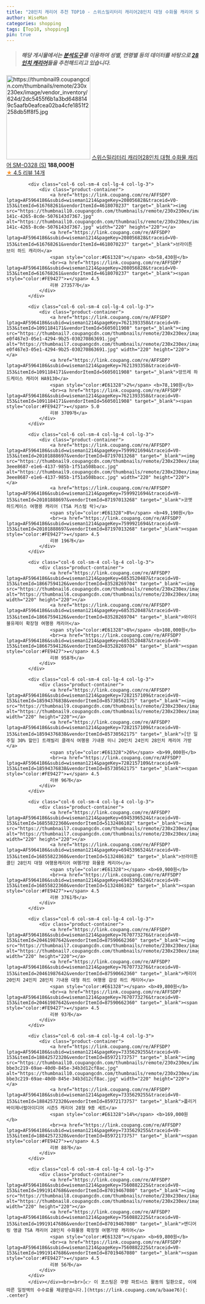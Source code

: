```yaml
---
title: "28인치 캐리어 추천 TOP10 - 스위스밀리터리 캐리어28인치 대형 수화물 캐리어 SM-O328 (S)"
author: WiseMan
categories: shopping
tags: [Top10, shopping]
pin: true
---
```


> ##### 해당 게시물에서는 [**분석도구**](https://itemscout.io/)를 이용하여 **성별**, **연령별** 등의 데이터를 바탕으로 [**28인치 캐리어**](https://link.coupang.com/a/baae76)들을 추천해드리고 있습니다.
<div class="container"><div class="row">
            <div class="col-6 col-sm-4 col-lg-4 col-lg-3">
                <div class="product-container">
                    <a href="https://link.coupang.com/re/AFFSDP?lptag=AF5964186&subid=wiseman1214&pageKey=7615077977&traceid=V0-153&itemId=20176812769&vendorItemId=87268676383" target="_blank"><img src="https://thumbnail9.coupangcdn.com/thumbnails/remote/230x230ex/image/vendor_inventory/624d/2dc5455f6b1a3bd6488149c5aafb0eafcea02ba4cfe1851f2258db5ff8f5.jpg" alt="https://thumbnail9.coupangcdn.com/thumbnails/remote/230x230ex/image/vendor_inventory/624d/2dc5455f6b1a3bd6488149c5aafb0eafcea02ba4cfe1851f2258db5ff8f5.jpg" width="220" height="220"></a>
                    <a href="https://link.coupang.com/re/AFFSDP?lptag=AF5964186&subid=wiseman1214&pageKey=7615077977&traceid=V0-153&itemId=20176812769&vendorItemId=87268676383" target="_blank">스위스밀리터리 캐리어28인치 대형 수화물 캐리어 SM-O328 (S)</a>
                    <span style="color:#E61328"></span> <b>188,000원</b>
                    <br><a href="https://link.coupang.com/re/AFFSDP?lptag=AF5964186&subid=wiseman1214&pageKey=7615077977&traceid=V0-153&itemId=20176812769&vendorItemId=87268676383" target="_blank"><span style="color:#FE9427">★</span> 4.5
                    리뷰 14개</a>
                </div>
            </div>
            
            <div class="col-6 col-sm-4 col-lg-4 col-lg-3">
                <div class="product-container">
                    <a href="https://link.coupang.com/re/AFFSDP?lptag=AF5964186&subid=wiseman1214&pageKey=208056828&traceid=V0-153&itemId=616768261&vendorItemId=4618070237" target="_blank"><img src="https://thumbnail10.coupangcdn.com/thumbnails/remote/230x230ex/image/retail/images/2019/04/11/0/1/8756f664-141c-4265-8cde-5076143d7367.jpg" alt="https://thumbnail10.coupangcdn.com/thumbnails/remote/230x230ex/image/retail/images/2019/04/11/0/1/8756f664-141c-4265-8cde-5076143d7367.jpg" width="220" height="220"></a>
                    <a href="https://link.coupang.com/re/AFFSDP?lptag=AF5964186&subid=wiseman1214&pageKey=208056828&traceid=V0-153&itemId=616768261&vendorItemId=4618070237" target="_blank">브라이튼 브이 하드 캐리어</a>
                    <span style="color:#E61328"></span> <b>58,430원</b>
                    <br><a href="https://link.coupang.com/re/AFFSDP?lptag=AF5964186&subid=wiseman1214&pageKey=208056828&traceid=V0-153&itemId=616768261&vendorItemId=4618070237" target="_blank"><span style="color:#FE9427">★</span> 4.5
                    리뷰 27357개</a>
                </div>
            </div>
            
            <div class="col-6 col-sm-4 col-lg-4 col-lg-3">
                <div class="product-container">
                    <a href="https://link.coupang.com/re/AFFSDP?lptag=AF5964186&subid=wiseman1214&pageKey=7621393358&traceid=V0-153&itemId=1091184171&vendorItemId=5605011908" target="_blank"><img src="https://thumbnail7.coupangcdn.com/thumbnails/remote/230x230ex/image/retail/images/3402929949425674-e0f467e3-05e1-4294-9b25-030270863691.jpg" alt="https://thumbnail7.coupangcdn.com/thumbnails/remote/230x230ex/image/retail/images/3402929949425674-e0f467e3-05e1-4294-9b25-030270863691.jpg" width="220" height="220"></a>
                    <a href="https://link.coupang.com/re/AFFSDP?lptag=AF5964186&subid=wiseman1214&pageKey=7621393358&traceid=V0-153&itemId=1091184171&vendorItemId=5605011908" target="_blank">앙뜨레 하드케이스 캐리어 HA9130</a>
                    <span style="color:#E61328">2%</span> <b>78,190원</b>
                    <br><a href="https://link.coupang.com/re/AFFSDP?lptag=AF5964186&subid=wiseman1214&pageKey=7621393358&traceid=V0-153&itemId=1091184171&vendorItemId=5605011908" target="_blank"><span style="color:#FE9427">★</span> 5.0
                    리뷰 3709개</a>
                </div>
            </div>
            
            <div class="col-6 col-sm-4 col-lg-4 col-lg-3">
                <div class="product-container">
                    <a href="https://link.coupang.com/re/AFFSDP?lptag=AF5964186&subid=wiseman1214&pageKey=7599921694&traceid=V0-153&itemId=20101888697&vendorItemId=87197013268" target="_blank"><img src="https://thumbnail9.coupangcdn.com/thumbnails/remote/230x230ex/image/retail/images/4996278888474887-3eee8687-e1e6-4137-985b-1f51a508bacc.jpg" alt="https://thumbnail9.coupangcdn.com/thumbnails/remote/230x230ex/image/retail/images/4996278888474887-3eee8687-e1e6-4137-985b-1f51a508bacc.jpg" width="220" height="220"></a>
                    <a href="https://link.coupang.com/re/AFFSDP?lptag=AF5964186&subid=wiseman1214&pageKey=7599921694&traceid=V0-153&itemId=20101888697&vendorItemId=87197013268" target="_blank">코멧 하드케이스 여행용 캐리어 (TSA 커스텀 락)</a>
                    <span style="color:#E61328">8%</span> <b>49,190원</b>
                    <br><a href="https://link.coupang.com/re/AFFSDP?lptag=AF5964186&subid=wiseman1214&pageKey=7599921694&traceid=V0-153&itemId=20101888697&vendorItemId=87197013268" target="_blank"><span style="color:#FE9427">★</span> 4.5
                    리뷰 196개</a>
                </div>
            </div>
            
            <div class="col-6 col-sm-4 col-lg-4 col-lg-3">
                <div class="product-container">
                    <a href="https://link.coupang.com/re/AFFSDP?lptag=AF5964186&subid=wiseman1214&pageKey=6853520487&traceid=V0-153&itemId=18667594126&vendorItemId=83528269704" target="_blank"><img src="https://thumbnail6.coupangcdn.com/thumbnails/remote/230x230ex/image/vendor_inventory/b5ba/62919111d1f071f125b9227d0bf2be576a009a5c3d2f7adae67daf8fbc91.jpg" alt="https://thumbnail6.coupangcdn.com/thumbnails/remote/230x230ex/image/vendor_inventory/b5ba/62919111d1f071f125b9227d0bf2be576a009a5c3d2f7adae67daf8fbc91.jpg" width="220" height="220"></a>
                    <a href="https://link.coupang.com/re/AFFSDP?lptag=AF5964186&subid=wiseman1214&pageKey=6853520487&traceid=V0-153&itemId=18667594126&vendorItemId=83528269704" target="_blank">와이더블유제이 확장형 여행용 캐리어</a>
                    <span style="color:#E61328">8%</span> <b>108,000원</b>
                    <br><a href="https://link.coupang.com/re/AFFSDP?lptag=AF5964186&subid=wiseman1214&pageKey=6853520487&traceid=V0-153&itemId=18667594126&vendorItemId=83528269704" target="_blank"><span style="color:#FE9427">★</span> 4.5
                    리뷰 958개</a>
                </div>
            </div>
            
            <div class="col-6 col-sm-4 col-lg-4 col-lg-3">
                <div class="product-container">
                    <a href="https://link.coupang.com/re/AFFSDP?lptag=AF5964186&subid=wiseman1214&pageKey=7282157109&traceid=V0-153&itemId=18594376838&vendorItemId=85730562175" target="_blank"><img src="https://thumbnail9.coupangcdn.com/thumbnails/remote/230x230ex/image/vendor_inventory/f9fa/683398f1400e5feeee02dd1ca7b285cb58b56652e888bfca012b6e8511b4.jpg" alt="https://thumbnail9.coupangcdn.com/thumbnails/remote/230x230ex/image/vendor_inventory/f9fa/683398f1400e5feeee02dd1ca7b285cb58b56652e888bfca012b6e8511b4.jpg" width="220" height="220"></a>
                    <a href="https://link.coupang.com/re/AFFSDP?lptag=AF5964186&subid=wiseman1214&pageKey=7282157109&traceid=V0-153&itemId=18594376838&vendorItemId=85730562175" target="_blank">[단 일주일 30% 할인] 트래빌리 클래식 여행용 기내용 미니 20인치 24인치 28인치 캐리어 가방</a>
                    <span style="color:#E61328">26%</span> <b>99,000원</b>
                    <br><a href="https://link.coupang.com/re/AFFSDP?lptag=AF5964186&subid=wiseman1214&pageKey=7282157109&traceid=V0-153&itemId=18594376838&vendorItemId=85730562175" target="_blank"><span style="color:#FE9427">★</span> 4.5
                    리뷰 96개</a>
                </div>
            </div>
            
            <div class="col-6 col-sm-4 col-lg-4 col-lg-3">
                <div class="product-container">
                    <a href="https://link.coupang.com/re/AFFSDP?lptag=AF5964186&subid=wiseman1214&pageKey=6945396524&traceid=V0-153&itemId=16855822360&vendorItemId=5132486102" target="_blank"><img src="https://thumbnail7.coupangcdn.com/thumbnails/remote/230x230ex/image/vendor_inventory/b8cf/48715361993e8092b3510df5a90bf2839371a0f476a3f7b5e398bdfd5ce1.jpg" alt="https://thumbnail7.coupangcdn.com/thumbnails/remote/230x230ex/image/vendor_inventory/b8cf/48715361993e8092b3510df5a90bf2839371a0f476a3f7b5e398bdfd5ce1.jpg" width="220" height="220"></a>
                    <a href="https://link.coupang.com/re/AFFSDP?lptag=AF5964186&subid=wiseman1214&pageKey=6945396524&traceid=V0-153&itemId=16855822360&vendorItemId=5132486102" target="_blank">브라이튼 콜딘 28인치 대형 여행용캐리어 여행가방 화물용 케리어</a>
                    <span style="color:#E61328"></span> <b>69,900원</b>
                    <br><a href="https://link.coupang.com/re/AFFSDP?lptag=AF5964186&subid=wiseman1214&pageKey=6945396524&traceid=V0-153&itemId=16855822360&vendorItemId=5132486102" target="_blank"><span style="color:#FE9427">★</span> 4.5
                    리뷰 3761개</a>
                </div>
            </div>
            
            <div class="col-6 col-sm-4 col-lg-4 col-lg-3">
                <div class="product-container">
                    <a href="https://link.coupang.com/re/AFFSDP?lptag=AF5964186&subid=wiseman1214&pageKey=7670773276&traceid=V0-153&itemId=20461987642&vendorItemId=87590662360" target="_blank"><img src="https://thumbnail7.coupangcdn.com/thumbnails/remote/230x230ex/image/vendor_inventory/1236/de38ab43db29592d557203684ff80045aa3ab0a91bb09e9262a119243c5d.jpg" alt="https://thumbnail7.coupangcdn.com/thumbnails/remote/230x230ex/image/vendor_inventory/1236/de38ab43db29592d557203684ff80045aa3ab0a91bb09e9262a119243c5d.jpg" width="220" height="220"></a>
                    <a href="https://link.coupang.com/re/AFFSDP?lptag=AF5964186&subid=wiseman1214&pageKey=7670773276&traceid=V0-153&itemId=20461987642&vendorItemId=87590662360" target="_blank">캐리어 20인치 24인치 28인치 기내용 대형 하드 여행용 감성 하드 캐리어</a>
                    <span style="color:#E61328"></span> <b>49,800원</b>
                    <br><a href="https://link.coupang.com/re/AFFSDP?lptag=AF5964186&subid=wiseman1214&pageKey=7670773276&traceid=V0-153&itemId=20461987642&vendorItemId=87590662360" target="_blank"><span style="color:#FE9427">★</span> 4.5
                    리뷰 93개</a>
                </div>
            </div>
            
            <div class="col-6 col-sm-4 col-lg-4 col-lg-3">
                <div class="product-container">
                    <a href="https://link.coupang.com/re/AFFSDP?lptag=AF5964186&subid=wiseman1214&pageKey=7335629255&traceid=V0-153&itemId=18842572320&vendorItemId=85972173757" target="_blank"><img src="https://thumbnail10.coupangcdn.com/thumbnails/remote/230x230ex/image/retail/images/473189985335066-bbe3c219-69ae-40d0-845e-34b3d12cf8ac.jpg" alt="https://thumbnail10.coupangcdn.com/thumbnails/remote/230x230ex/image/retail/images/473189985335066-bbe3c219-69ae-40d0-845e-34b3d12cf8ac.jpg" width="220" height="220"></a>
                    <a href="https://link.coupang.com/re/AFFSDP?lptag=AF5964186&subid=wiseman1214&pageKey=7335629255&traceid=V0-153&itemId=18842572320&vendorItemId=85972173757" target="_blank">플리거바이제너럴아이디어 시즌5 캐리어 28형 9종 세트</a>
                    <span style="color:#E61328">14%</span> <b>169,000원</b>
                    <br><a href="https://link.coupang.com/re/AFFSDP?lptag=AF5964186&subid=wiseman1214&pageKey=7335629255&traceid=V0-153&itemId=18842572320&vendorItemId=85972173757" target="_blank"><span style="color:#FE9427">★</span> 4.5
                    리뷰 88개</a>
                </div>
            </div>
            
            <div class="col-6 col-sm-4 col-lg-4 col-lg-3">
                <div class="product-container">
                    <a href="https://link.coupang.com/re/AFFSDP?lptag=AF5964186&subid=wiseman1214&pageKey=7560882225&traceid=V0-153&itemId=19919147686&vendorItemId=87019467080" target="_blank"><img src="https://thumbnail8.coupangcdn.com/thumbnails/remote/230x230ex/image/vendor_inventory/e750/bbf5dca975674e9f979049d3d20f0db752f3bfd59f98fafb188cc29e6b91.jpg" alt="https://thumbnail8.coupangcdn.com/thumbnails/remote/230x230ex/image/vendor_inventory/e750/bbf5dca975674e9f979049d3d20f0db752f3bfd59f98fafb188cc29e6b91.jpg" width="220" height="220"></a>
                    <a href="https://link.coupang.com/re/AFFSDP?lptag=AF5964186&subid=wiseman1214&pageKey=7560882225&traceid=V0-153&itemId=19919147686&vendorItemId=87019467080" target="_blank">엔디어링 앵글 TSA 캐리어 28인치 수화물용 확장형 여행가방 캐리어</a>
                    <span style="color:#E61328"></span> <b>69,800원</b>
                    <br><a href="https://link.coupang.com/re/AFFSDP?lptag=AF5964186&subid=wiseman1214&pageKey=7560882225&traceid=V0-153&itemId=19919147686&vendorItemId=87019467080" target="_blank"><span style="color:#FE9427">★</span> 4.5
                    리뷰 56개</a>
                </div>
            </div>
            </div></div><br><br>[👉 이 포스팅은 쿠팡 파트너스 활동의 일환으로, 이에 따른 일정액의 수수료를 제공받습니다.](https://link.coupang.com/a/baae76){: .center}